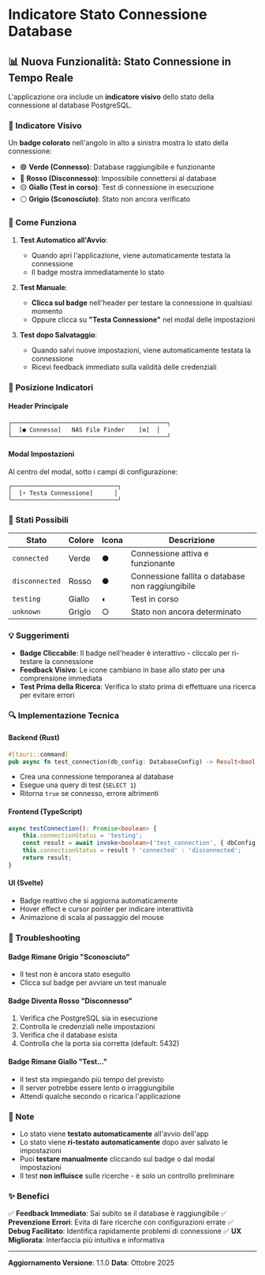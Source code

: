 # Indicatore Stato Connessione Database

## 📊 Nuova Funzionalità: Stato Connessione in Tempo Reale

L'applicazione ora include un **indicatore visivo** dello stato della connessione al database PostgreSQL.

### 🎨 Indicatore Visivo

Un **badge colorato** nell'angolo in alto a sinistra mostra lo stato della connessione:

- 🟢 **Verde (Connesso)**: Database raggiungibile e funzionante
- 🔴 **Rosso (Disconnesso)**: Impossibile connettersi al database
- 🟡 **Giallo (Test in corso)**: Test di connessione in esecuzione
- ⚪ **Grigio (Sconosciuto)**: Stato non ancora verificato

### 🔧 Come Funziona

1. **Test Automatico all'Avvio**: 
   - Quando apri l'applicazione, viene automaticamente testata la connessione
   - Il badge mostra immediatamente lo stato

2. **Test Manuale**:
   - **Clicca sul badge** nell'header per testare la connessione in qualsiasi momento
   - Oppure clicca su **"Testa Connessione"** nel modal delle impostazioni

3. **Test dopo Salvataggio**:
   - Quando salvi nuove impostazioni, viene automaticamente testata la connessione
   - Ricevi feedback immediato sulla validità delle credenziali

### 📍 Posizione Indicatori

#### Header Principale
```
┌────────────────────────────────────────────┐
│  [● Connesso]   NAS File Finder    [⚙️]  │
└────────────────────────────────────────────┘
```

#### Modal Impostazioni
Al centro del modal, sotto i campi di configurazione:
```
┌──────────────────────────────┐
│  [⚡ Testa Connessione]      │
└──────────────────────────────┘
```

### 🎯 Stati Possibili

| Stato | Colore | Icona | Descrizione |
|-------|--------|-------|-------------|
| `connected` | Verde | ● | Connessione attiva e funzionante |
| `disconnected` | Rosso | ● | Connessione fallita o database non raggiungibile |
| `testing` | Giallo | ◐ | Test in corso |
| `unknown` | Grigio | ○ | Stato non ancora determinato |

### 💡 Suggerimenti

- **Badge Cliccabile**: Il badge nell'header è interattivo - cliccalo per ri-testare la connessione
- **Feedback Visivo**: Le icone cambiano in base allo stato per una comprensione immediata
- **Test Prima della Ricerca**: Verifica lo stato prima di effettuare una ricerca per evitare errori

### 🔍 Implementazione Tecnica

#### Backend (Rust)
```rust
#[tauri::command]
pub async fn test_connection(db_config: DatabaseConfig) -> Result<bool, String>
```
- Crea una connessione temporanea al database
- Esegue una query di test (`SELECT 1`)
- Ritorna `true` se connesso, errore altrimenti

#### Frontend (TypeScript)
```typescript
async testConnection(): Promise<boolean> {
    this.connectionStatus = 'testing';
    const result = await invoke<boolean>('test_connection', { dbConfig: this.config });
    this.connectionStatus = result ? 'connected' : 'disconnected';
    return result;
}
```

#### UI (Svelte)
- Badge reattivo che si aggiorna automaticamente
- Hover effect e cursor pointer per indicare interattività
- Animazione di scala al passaggio del mouse

### 🐛 Troubleshooting

#### Badge Rimane Grigio "Sconosciuto"
- Il test non è ancora stato eseguito
- Clicca sul badge per avviare un test manuale

#### Badge Diventa Rosso "Disconnesso"
1. Verifica che PostgreSQL sia in esecuzione
2. Controlla le credenziali nelle impostazioni
3. Verifica che il database esista
4. Controlla che la porta sia corretta (default: 5432)

#### Badge Rimane Giallo "Test..."
- Il test sta impiegando più tempo del previsto
- Il server potrebbe essere lento o irraggiungibile
- Attendi qualche secondo o ricarica l'applicazione

### 📝 Note

- Lo stato viene **testato automaticamente** all'avvio dell'app
- Lo stato viene **ri-testato automaticamente** dopo aver salvato le impostazioni
- Puoi **testare manualmente** cliccando sul badge o dal modal impostazioni
- Il test **non influisce** sulle ricerche - è solo un controllo preliminare

### ✨ Benefici

✅ **Feedback Immediato**: Sai subito se il database è raggiungibile
✅ **Prevenzione Errori**: Evita di fare ricerche con configurazioni errate
✅ **Debug Facilitato**: Identifica rapidamente problemi di connessione
✅ **UX Migliorata**: Interfaccia più intuitiva e informativa

---

**Aggiornamento Versione**: 1.1.0
**Data**: Ottobre 2025
